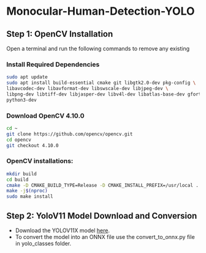 # Monocular-Human-Detection-YOLO

## Step 1: OpenCV Installation
Open a terminal and run the following commands to remove any existing 

### Install Required Dependencies
```sh
sudo apt update
sudo apt install build-essential cmake git libgtk2.0-dev pkg-config \
libavcodec-dev libavformat-dev libswscale-dev libjpeg-dev \
libpng-dev libtiff-dev libjasper-dev libv4l-dev libatlas-base-dev gfortran \
python3-dev
```

### Download OpenCV 4.10.0
```sh
cd ~
git clone https://github.com/opencv/opencv.git
cd opencv
git checkout 4.10.0
```

### OpenCV installations:
```sh
mkdir build
cd build
cmake -D CMAKE_BUILD_TYPE=Release -D CMAKE_INSTALL_PREFIX=/usr/local ..
make -j$(nproc)
sudo make install
```

## Step 2: YoloV11 Model Download and Conversion

- Download the YOLOV11X model [here](https://docs.ultralytics.com/tasks/detect/#models). 
- To convert the model into an ONNX file use the convert_to_onnx.py file in yolo_classes folder.

